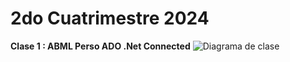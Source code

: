 # 2do Cuatrimestre 2024

**Clase 1 : ABML Perso ADO .Net Connected**
![Diagrama de clase](https://github.com/IfreneArlandoArg/2do_Cuatrimestre_2024/blob/master/ClassDiagrams/Captura%20de%20pantalla%202024-08-18%20014943.png)
